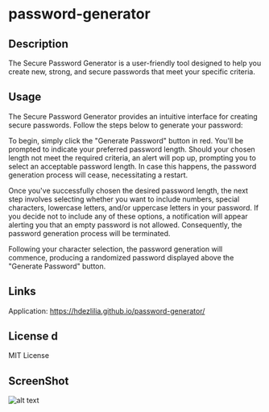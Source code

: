 # password-generator

## Description
The Secure Password Generator is a user-friendly tool designed to help you create new, 
strong, and secure passwords that meet your specific criteria. 


## Usage
The Secure Password Generator provides an intuitive interface for creating secure passwords. Follow the steps below to generate your password:


To begin, simply click the "Generate Password" button in red. You'll be prompted to indicate your preferred password length. Should your chosen length not meet the required criteria, an alert will pop up, prompting you to select an acceptable password length. In case this happens, the password generation process will cease, necessitating a restart.

Once you've successfully chosen the desired password length, the next step involves selecting whether you want to include numbers, special characters, lowercase letters, and/or uppercase letters in your password. If you decide not to include any of these options, a notification will appear alerting you that an empty password is not allowed. Consequently, the password generation process will be terminated.

Following your character selection, the password generation will commence, producing a randomized password displayed above the "Generate Password" button.

## Links 
Application: https://hdezlilia.github.io/password-generator/


## License d

MIT License 

## ScreenShot 

![alt text](http://url/to/image.png)
